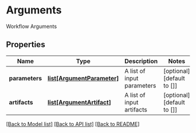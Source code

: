 # Arguments

Workflow Arguments
## Properties
Name | Type | Description | Notes
------------ | ------------- | ------------- | -------------
**parameters** | [**list[ArgumentParameter]**](ArgumentParameter.md) | A list of input parameters | [optional] [default to []]
**artifacts** | [**list[ArgumentArtifact]**](ArgumentArtifact.md) | A list of input artifacts | [optional] [default to []]

[[Back to Model list]](../README.md#documentation-for-models) [[Back to API list]](../README.md#documentation-for-api-endpoints) [[Back to README]](../README.md)


